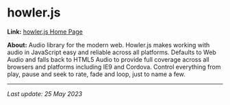 # howler.js

__Link:__ [howler.js Home Page](https://howlerjs.com/)

__About:__ Audio library for the modern web. Howler.js makes working with audio in JavaScript easy and reliable across all platforms. Defaults to Web Audio and falls back to HTML5 Audio to provide full coverage across all browsers and platforms including IE9 and Cordova. Control everything from play, pause and seek to rate, fade and loop, just to name a few.

---
_Last update: 25 May 2023_ 